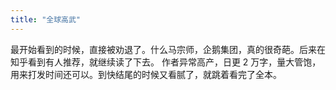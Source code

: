 ```yaml
---
title: "全球高武"
---
```


最开始看到的时候，直接被劝退了。什么马宗师，企鹅集团，真的很奇葩。后来在知乎看到有人推荐，就继续读了下去。
作者异常高产，日更 2 万字，量大管饱，用来打发时间还可以。到快结尾的时候又看腻了，就跳着看完了全本。
